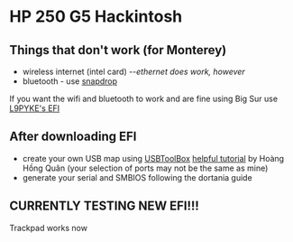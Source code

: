 # HP 250 G5 Hackintosh
## Things that don't work (for Monterey)  
* wireless internet (intel card) --*ethernet does work, however*
* bluetooth - use [snapdrop](https://snapdrop.io)

If you want the wifi and bluetooth to work and are fine using Big Sur use [L9PYKE's EFI](https://github.com/L9PYKE/HPG5250BIGSUR)

## After downloading EFI
* create your own USB map using [USBToolBox](https://github.com/USBToolBox/tool) [helpful tutorial](https://lzhoang2601.github.io/) by Hoàng Hồng Quân (your selection of ports may not be the same as mine)
* generate your serial and SMBIOS following the dortania guide 

## CURRENTLY TESTING NEW EFI!!!
Trackpad works now
